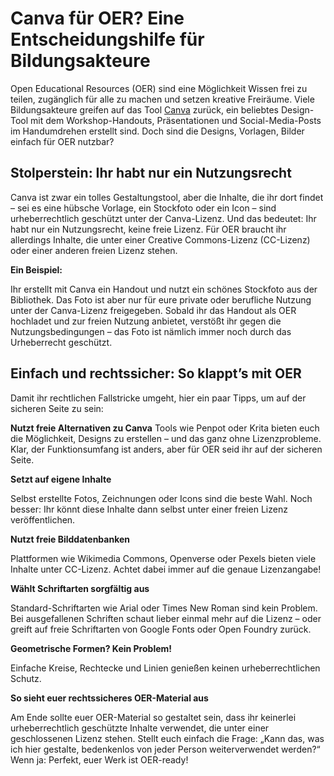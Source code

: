 # Canva für OER? Eine Entscheidungshilfe für Bildungsakteure

Open Educational Resources (OER) sind eine Möglichkeit Wissen frei zu teilen, zugänglich für alle zu machen und setzen kreative Freiräume. Viele Bildungsakteure greifen auf das Tool [Canva](https://www.canva.com/) zurück, ein beliebtes Design-Tool mit dem Workshop-Handouts, Präsentationen und Social-Media-Posts im Handumdrehen erstellt sind. Doch sind die Designs, Vorlagen, Bilder einfach für OER nutzbar? 

## Stolperstein: Ihr habt nur ein Nutzungsrecht

Canva ist zwar ein tolles Gestaltungstool, aber die Inhalte, die ihr dort findet – sei es eine hübsche Vorlage, ein Stockfoto oder ein Icon – sind urheberrechtlich geschützt unter der Canva-Lizenz. Und das bedeutet: Ihr habt nur ein Nutzungsrecht, keine freie Lizenz. Für OER braucht ihr allerdings Inhalte, die unter einer Creative Commons-Lizenz (CC-Lizenz) oder einer anderen freien Lizenz stehen.

**Ein Beispiel:**

Ihr erstellt mit Canva ein Handout und nutzt ein schönes Stockfoto aus der Bibliothek. Das Foto ist aber nur für eure private oder berufliche Nutzung unter der Canva-Lizenz freigegeben. Sobald ihr das Handout als OER hochladet und zur freien Nutzung anbietet, verstößt ihr gegen die Nutzungsbedingungen – das Foto ist nämlich immer noch durch das Urheberrecht geschützt.

## Einfach und rechtssicher: So klappt’s mit OER

Damit ihr rechtlichen Fallstricke umgeht, hier ein paar Tipps, um auf der sicheren Seite zu sein:

**Nutzt freie Alternativen zu Canva**
Tools wie Penpot oder Krita bieten euch die Möglichkeit, Designs zu erstellen – und das ganz ohne Lizenzprobleme. Klar, der Funktionsumfang ist anders, aber für OER seid ihr auf der sicheren Seite.

**Setzt auf eigene Inhalte**

Selbst erstellte Fotos, Zeichnungen oder Icons sind die beste Wahl. Noch besser: Ihr könnt diese Inhalte dann selbst unter einer freien Lizenz veröffentlichen.

**Nutzt freie Bilddatenbanken**

Plattformen wie Wikimedia Commons, Openverse oder Pexels bieten viele Inhalte unter CC-Lizenz. Achtet dabei immer auf die genaue Lizenzangabe!

**Wählt Schriftarten sorgfältig aus**

Standard-Schriftarten wie Arial oder Times New Roman sind kein Problem. Bei ausgefallenen Schriften schaut lieber einmal mehr auf die Lizenz – oder greift auf freie Schriftarten von Google Fonts oder Open Foundry zurück.

**Geometrische Formen? Kein Problem!**

Einfache Kreise, Rechtecke und Linien genießen keinen urheberrechtlichen Schutz.

**So sieht euer rechtssicheres OER-Material aus**

Am Ende sollte euer OER-Material so gestaltet sein, dass ihr keinerlei urheberrechtlich geschützte Inhalte verwendet, die unter einer geschlossenen Lizenz stehen. Stellt euch einfach die Frage: „Kann das, was ich hier gestalte, bedenkenlos von jeder Person weiterverwendet werden?“
Wenn ja: Perfekt, euer Werk ist OER-ready!